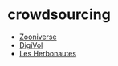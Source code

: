 # crowdsourcing
- [Zooniverse](./Zooniverse_NfN)
- [DigiVol](./DigiVol)
- [Les Herbonautes](./lesherbonautes)
